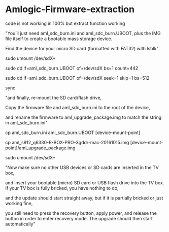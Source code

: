 # Amlogic-Firmware-extraction

code is not working in 100% but extract function working

"You’ll just need aml_sdc_burn.ini and aml_sdc_burn.UBOOT, plus the IMG file itself to create a bootable mass storage device.

Find the device for your micro SD card (formatted with FAT32) with lsblk"


sudo umount /dev/sdX*

sudo dd if=aml_sdc_burn.UBOOT of=/dev/sdX bs=1 count=442

sudo dd if=aml_sdc_burn.UBOOT of=/dev/sdX seek=1 skip=1 bs=512

sync


"and finally, re-mount the SD card/flash drive, 

Copy the firmware file and aml_sdc_burn.ini to the root of the device,

and rename the firmware to aml_upgrade_package.img to match the string in aml_sdc_burn.ini"


cp aml_sdc_burn.ini aml_sdc_burn.UBOOT [device-mount-point] 

cp aml_s912_q6330-R-BOX-PRO-3gddr-mac-20161015.img [device-mount-point]/aml_upgrade_package.img 

sudo umount /dev/sdX*



"Now make sure no other USB devices or SD cards are inserted in the TV box,

and insert your bootable (micro) SD card or USB flash drive into the TV box. If your TV box is fully bricked, you have nothing to do,

and the update should start straight away, but if it is partially bricked or just working fine,

you still need to press the recovery button, apply power, and release the button in order to enter recovery mode. The upgrade should then start automatically"
